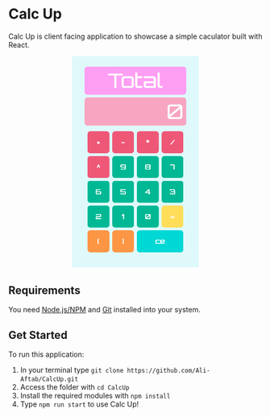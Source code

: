 # Calc Up

Calc Up is client facing application to showcase a simple caculator built with React.

<p align="center">
            <img src="/public/CalcUp.png" width="50%" height="50%" >
</p>

## Requirements

You need [Node.js/NPM](https://nodejs.org/) and [Git](https://git-scm.com/) installed into your system.

## Get Started

To run this application:

1. In your terminal type `git clone https://github.com/Ali-Aftab/CalcUp.git`
2. Access the folder with `cd CalcUp`
3. Install the required modules with `npm install`
4. Type `npm run start` to use Calc Up!

